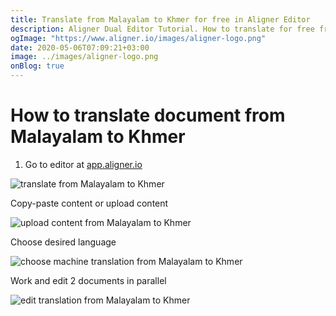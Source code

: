 ```yaml
---
title: Translate from Malayalam to Khmer for free in Aligner Editor
description: Aligner Dual Editor Tutorial. How to translate for free from Malayalam to Khmer. Aligner is multilingual document management platform. 
ogImage: "https://www.aligner.io/images/aligner-logo.png"
date: 2020-05-06T07:09:21+03:00
image: ../images/aligner-logo.png
onBlog: true
---
```


# How to translate document from Malayalam to Khmer

1. Go to editor at [app.aligner.io](https://app.aligner.io "Aligner App web page")

![translate from Malayalam to Khmer](../aligner-blank-editor.png "translate from Malayalam to Khmer")

Copy-paste content or upload content

![upload content from Malayalam to Khmer](../aligner-uploaded-document.png "upload content from Malayalam to Khmer")

Choose desired language

![choose machine translation from Malayalam to Khmer](../aligner-language-dropdown.png "choose machine translation from Malayalam to Khmer")

Work and edit 2 documents in parallel

![edit translation from Malayalam to Khmer](../aligner-double-sitded-editor.png "edit translation from Malayalam to Khmer")

